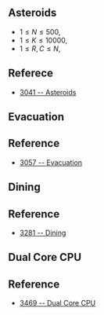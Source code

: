 ## Asteroids
* $1 \le N \le 500$,
* $1 \le K \le 10000$,
* $1 \le R, C \le N$,

## Referece
* [3041 \-\- Asteroids](http://poj.org/problem?id=3041)

## Evacuation


## Reference
* [3057 \-\- Evacuation](http://poj.org/problem?id=3057)

## Dining


## Reference
* [3281 \-\- Dining](http://poj.org/problem?id=3281)

## Dual Core CPU

## Reference
* [3469 \-\- Dual Core CPU](http://poj.org/problem?id=3469)
